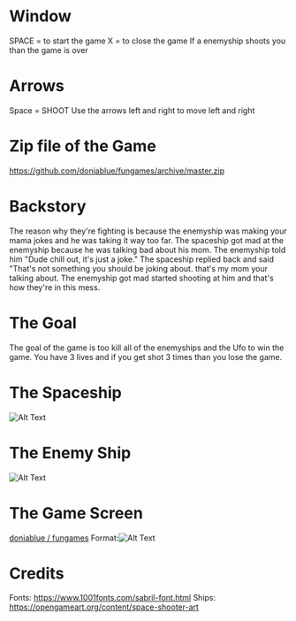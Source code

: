 
# Window 
SPACE = to start the game
X = to close the game
If a enemyship shoots you than the game is over

# Arrows
Space = SHOOT
Use the arrows left and right to move left and right

# Zip file of the Game
https://github.com/doniablue/fungames/archive/master.zip


# Backstory 
The reason why they're fighting is because the enemyship was making your mama jokes and he was taking it way too far.
The spaceship got mad at the enemyship because he was talking bad about his mom. The enemyship told him "Dude chill out, it's
just a joke." The spaceship replied back and said "That's not something you should be joking about. that's my mom your talking
about. The enemyship got mad started shooting at him and that's how they're in this mess.  

# The Goal
The goal of the game is too kill all of the enemyships and the Ufo to win the game. You have 3 lives and if you get shot 3 times than you lose the game.

# The Spaceship
![Alt Text](https://raw.githubusercontent.com/doniablue/fungames/master/assets/images/spaceship.red.png)


# The Enemy Ship
![Alt Text](https://raw.githubusercontent.com/doniablue/fungames/master/assets/images/enemyship.png)


#  The Game Screen
[doniablue / fungames](/images/space.png)
Format:![Alt Text](https://github.com/doniablue/fungames/blob/master/Screenshot%20(5).png)

# Credits
Fonts: https://www.1001fonts.com/sabril-font.html 
Ships: https://opengameart.org/content/space-shooter-art
